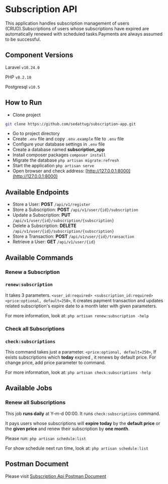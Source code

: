 # Subscription API

This application handles subscription management of users (CRUD).Subscriptions of users whose subscriptions have expired are automatically renewed with scheduled tasks.Payments are always assumed to be successful.

## Component Versions

Laravel `v10.24.0`

PHP `v8.2.10`

Postgresql `v10.5`

## How to Run
- Clone project 

```bash
git clone https://github.com/sedattug/subscription-app.git
```
- Go to project directory
- Create `.env` file and copy `.env.example` file to `.env` file
- Configure your database settings in `.env` file
- Create a database named **subscription_app**
- Install composer packages  `composer install`
- Migrate the database `php artisan migrate:refresh`
- Start the application `php artisan serve`
- Open browser and check address: [http://127.0.0.1:8000](http://127.0.0.1:8000)
## Available Endpoints

- Store a User: **POST** `/api/v1/register`
- Store a Subscription: **POST** `/api/v1/user/{id}/subscription`
- Update a Subscription: **PUT** `/api/v1/user/{id}/subscription/{subscription}`
- Delete a Subscription: **DELETE** `/api/v1/user/{id}/subscription/{subscription}`
- Store a Transaction: **POST** `/api/v1/user/{id}/transaction`
- Retrieve a User: **GET** `/api/v1/user/{id}`

## Available Commands

### Renew a Subscription

### `renew:subscription`

It takes 3 parameters. `<user_id:required> <subscription_id:required> <price:optional, default=250>`, it creates payment transaction and updates related subscription's expire date to a month later with given parameters.

For more information, look at: `php artisan renew:subscription -help`

### Check all Subscriptions

### `check:subscriptions`

This command takes just a parameter. `<price:optional, default=250>`, If exists subscriptions which **today** expired , it renews by default price. For change price, add price parameter to command.

For more information, look at: `php artisan check:subscriptions -help`

## Available Jobs

### Renew all Subscriptions

This job **runs daily** at Y-m-d 00:00. It runs `check:subscriptions` command.

It pays users whose subscriptions will **expire today** by the **default price** or the **given price** and renew their subscription by **one month**.

Please run: `php artisan schedule:list`

For show schedule next run time, look at: `php artisan schedule:list`

## Postman Document

Please visit [Subscription Api Postman Document](https://documenter.getpostman.com/view/3979201/2s9YJZ2iqB)
